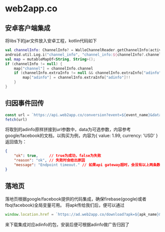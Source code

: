 # web2app.co

## 安卓客户端集成
将libs下的jar文件放入安卓工程，kotlin代码如下
```kotlin
val channelInfo: ChannelInfo? = WalleChannelReader.getChannelInfo(activity)
android.util.Log.i("channel_info", "channel_info:${channelInfo?.channel}    ${channelInfo?.extraInfo}")
val map = mutableMapOf<String, String>();
if (channelInfo != null) {
    map["channel"] = channelInfo.channel
    if (channelInfo.extraInfo != null && channelInfo.extraInfo["adinfo"] != null){
        map["adinfo"] = channelInfo.extraInfo["adinfo"]!!
    }
}
```

## 归因事件回传
```js
const url = `https://api.web2app.co/conversion?event=${event_name}&data=${JSON.stringify(event_data)}&url=${adinfo}`;
fetch(url)
```
将取到的adinfo原样拼接到url参数中，data为可选参数，内容参考google/facebook的文档，以购买为例，内容为{ value: 1.99, currency: 'USD' }
返回值为：
```json
{
    "ok": true,     // true为成功，false为失败
    "reason": "ok", // 失败时会给出原因
    "message": "Endpoint timeout." // 如果api gateway超时，会没有以上两条数据而只有这一条。
}
```

## 落地页
落地页根据google/facebook提供的代码集成，确保firebase(google)或者fbq(facebook)全局变量可用。
将apk传给我们后，便可以通过
```js
window.location.href = `https://ad.web2app.co/download?apk=${apk_name}&url=${encodeURIComponent(window.location.href)}`
```
来下载集成对应adinfo的包，安装后便可根据adinfo做广告归因了